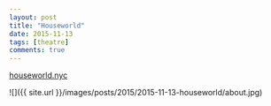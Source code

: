```yaml
---
layout: post
title: "Houseworld"
date: 2015-11-13
tags: [theatre]
comments: true
---
```

[houseworld.nyc](http://www.houseworld.nyc)

![]({{ site.url }}/images/posts/2015/2015-11-13-houseworld/about.jpg)

